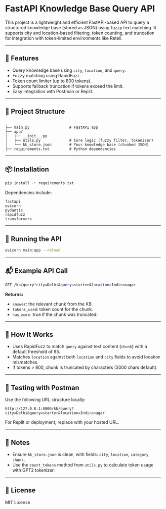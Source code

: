 # FastAPI Knowledge Base Query API

This project is a lightweight and efficient FastAPI-based API to query a structured knowledge base (stored as JSON) using fuzzy text matching. It supports city and location-based filtering, token counting, and truncation for integration with token-limited environments like Retell.

---

## 🔧 Features

- Query knowledge base using `city`, `location`, and `query`.
- Fuzzy matching using RapidFuzz.
- Token count limiter (up to 800 tokens).
- Supports fallback truncation if tokens exceed the limit.
- Easy integration with Postman or Replit.

---

## 📁 Project Structure

```
.
├── main.py                  # FastAPI app
├── app/
│   ├── __init__.py
│   ├── utils.py             # Core logic (fuzzy filter, tokenizer)
│   └── kb_store.json        # Your knowledge base (chunked JSON)
├── requirements.txt         # Python dependencies
```

---

## 📦 Installation

```bash
pip install -r requirements.txt
```

Dependencies include:
```
fastapi
uvicorn
pydantic
rapidfuzz
transformers
```
---

## 🚀 Running the API

```bash
uvicorn main:app --reload
```

---

## 📬 Example API Call

```bash
GET /kb/query?city=Delhi&query=starter&location=Indiranagar
```

**Returns:**
- `answer`: the relevant chunk from the KB.
- `tokens_used`: token count for the chunk.
- `has_more`: true if the chunk was truncated.

---

## 🧠 How It Works

- Uses RapidFuzz to match `query` against text content (`chunk`) with a default threshold of 65.
- Matches `location` against both `location` and `city` fields to avoid location mismatches.
- If tokens > 800, chunk is truncated by characters (3000 chars default).

---

## 🧪 Testing with Postman

Use the following URL structure locally:

```
http://127.0.0.1:8000/kb/query?city=Delhi&query=starter&location=Indiranagar
```

For Replit or deployment, replace with your hosted URL.

---

## 📝 Notes

- Ensure `kb_store.json` is clean, with fields: `city`, `location`, `category`, `chunk`.
- Use the `count_tokens` method from `utils.py` to calculate token usage with GPT2 tokenizer.

---

## 📃 License

MIT License

